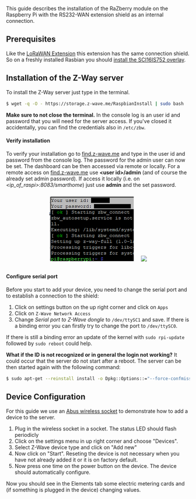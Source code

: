 This guide describes the installation of the RaZberry module on the Raspberry Pi with the RS232-WAN extension shield as an internal connection. 

## Prerequisites
Like the [LoRaWAN Extension](https://github.com/andino-systems/Andino-X1/tree/master/doc/RS232_LoraWAN_2G_4G) this extension has the same connection shield. So on a freshly installed Rasbian you should [install the SCI16IS752 overlay](https://github.com/andino-systems/Andino-X1/wiki/Install-SC16IS752-overlay).

## Installation of the Z-Way server
To install the Z-Way server just type in the terminal.
```bash
$ wget -q -O - https://storage.z-wave.me/RaspbianInstall | sudo bash
```
**Make sure to not close the terminal.** In the console log is an user id and password that you will need for the server access. If you've closed it accidentally, you can find the credentials also in `/etc/zbw`.

#### Verify installation
To verify your installation go to [find.z-wave.me](https://find.z-wave.me) and type in the user id and password from the console log. 
The password for the admin user can now be set. The dashboard can be then accessed via remote or locally. For a remote access on [find.z-wave.me](https://find.z-wave.me) use __&lt;user id>/admin__ (and of course the already set admin password). If access it locally (i.e. on _&lt;ip_of_raspi>:8083/smarthome_) just use __admin__ and the set password.
<center><img src="console_log.png" style="margin:10px;clear:both;"><img src="img/remote_access.png" style="margin:10px;clear:both;width:200px;" width=200></center>

#### Configure serial port
Before you start to add your device, you need to change the serial port and to establish a connection to the shield:
1. Click on settings button on the up right corner and click on ``Apps``
2. Click on ``Z-Wave Network Access``
3. Change _Serial port to Z-Wave dongle_ to ``/dev/ttySC1`` and save. If there is a binding error you can firstly try to change the port to ``/dev/ttySC0``.

 If there is still a binding error an update of the kernel with ``sudo rpi-update`` followed by ``sudo reboot`` could help.

__What if the ID is not recognized or in general the login not working?__
It could occur that the server do not start after a reboot. The server can be then started again with the following command: 
```bash
$ sudo apt-get --reinstall install -o Dpkg::Options::="--force-confmiss" -o Dpkg::Options::="--force-confold" -y z-way-server
```

## Device Configuration
For this guide we use an [Abus wireless socket](https://www.abus.com/eng/content/view/full/59246) to demonstrate how to add a device to the server. 
1. Plug in the wireless socket in a socket. The status LED should flash periodicly
2. Click on the settings menu in up right corner and choose "Devices".
3. Select Z-Wave device type and click on "Add new"
4. Now click on "Start". Reseting the device is not necessary when you have not already added it or it is on factory default.
5. Now press one time on the power button on the device. The device should automatically configure.

Now you should see in the Elements tab some electric metering cards and (if something is plugged in the device) changing values.
